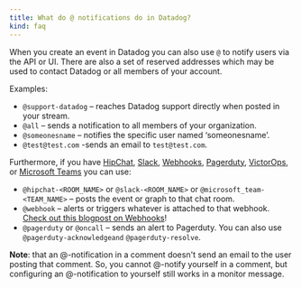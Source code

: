 ```yaml
---
title: What do @ notifications do in Datadog?
kind: faq
---
```


When you create an event in Datadog you can also use `@` to notify users via the API or UI. There are also a set of reserved addresses which may be used to contact Datadog or all members of your account.

Examples:

* `@support-datadog` – reaches Datadog support directly when posted in your stream.
* `@all` – sends a notification to all members of your organization.
* `@someonesname` – notifies the specific user named ‘someonesname’.
* `@test@test.com` -sends an email to `test@test.com`.

Furthermore, if you have [HipChat][2], [Slack][3], [Webhooks][4], [Pagerduty][5], [VictorOps][6], or [Microsoft Teams][7] you can use:

* `@hipchat-<ROOM_NAME>` or `@slack-<ROOM_NAME>` or `@microsoft_team-<TEAM_NAME>` – posts the event or graph to that chat room.
* `@webhook` – alerts or triggers whatever is attached to that webhook. [Check out this blogpost on Webhooks][1]!
* `@pagerduty` or `@oncall` – sends an alert to Pagerduty. You can also use `@pagerduty-acknowledgeand` `@pagerduty-resolve`.

**Note**: that an @-notification in a comment doesn't send an email to the user posting that comment. So, you cannot @-notify yourself in a comment, but configuring an @-notification to yourself still works in a monitor message.

[1]: https://www.datadoghq.com/blog/send-alerts-sms-customizable-webhooks-twilio/
[2]: /integrations/hipchat
[3]: /integrations/slack
[4]: /integrations/webhooks
[5]: /integrations/pagerduty
[6]: /integrations/victorops
[7]: /integrations/microsoft_teams

